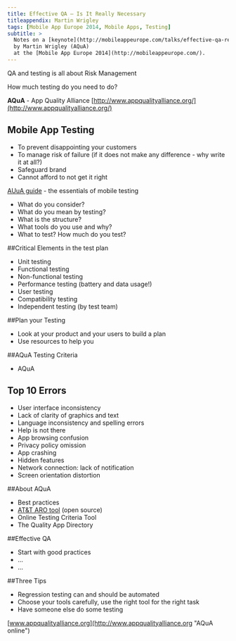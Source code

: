 ```yaml
---
title: Effective QA – Is It Really Necessary
titleappendix: Martin Wrigley
tags: [Mobile App Europe 2014, Mobile Apps, Testing]
subtitle: >
  Notes on a [keynote](http://mobileappeurope.com/talks/effective-qa-really-necessary/ "Keynote: Effective QA – Is It Really Necessary?")
  by Martin Wrigley (AQuA)
  at the [Mobile App Europe 2014](http://mobileappeurope.com/).
---
```


QA and testing is all about Risk Management

How much testing do you need to do?

**AQuA** - App Quality Alliance [http://www.appqualityalliance.org/](http://www.appqualityalliance.org/)

## Mobile App Testing
* To prevent disappointing your customers
* To manage risk of failure (if it does not make any difference - why write it at all?)
* Safeguard brand
* Cannot afford to not get it right

[AUuA guide](http://www.appqualityalliance.org/files/Essentials%20of%20Mobile%20App%20Testing_v1_April_2013.pdf) - the essentials of mobile testing

* What do you consider?
* What do you mean by testing?
* What is the structure?
* What tools do you use and why?
* What to test? How much do you test?

##Critical Elements in the test plan
* Unit testing
* Functional testing
* Non-functional testing
* Performance testing (battery and data usage!)
* User testing
* Compatibility testing
* Independent testing (by test team)

##Plan your Testing
* Look at your product and your users to build a plan
* Use resources to help you

##AQuA Testing Criteria
* AQuA 

## Top 10 Errors
* User interface inconsistency
* Lack of clarity of graphics and text
* Language inconsistency and spelling errors
* Help is not there
* App browsing confusion
* Privacy policy omission
* App crashing
* Hidden features
* Network connection: lack of notification
* Screen orientation distortion

##About AQuA
* Best practices
* [AT&T ARO tool](https://developer.att.com/application-resource-optimizer) (open source)
* Online Testing Criteria Tool
* The Quality App Directory

##Effective QA
* Start with good practices
* ...
* ...

##Three Tips
* Regression testing can and should be automated
* Choose your tools carefully, use the right tool for the right task
* Have someone else do some testing

[www.appqualityalliance.org](http://www.appqualityalliance.org "AQuA online") 
